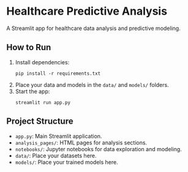 # Healthcare Predictive Analysis

A Streamlit app for healthcare data analysis and predictive modeling.

## How to Run

1. Install dependencies:
   ```
   pip install -r requirements.txt
   ```
2. Place your data and models in the `data/` and `models/` folders.
3. Start the app:
   ```
   streamlit run app.py
   ```

## Project Structure

- `app.py`: Main Streamlit application.
- `analysis_pages/`: HTML pages for analysis sections.
- `notebooks/`: Jupyter notebooks for data exploration and modeling.
- `data/`: Place your datasets here.
- `models/`: Place your trained models here.
